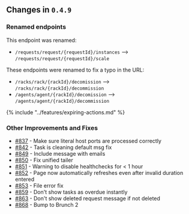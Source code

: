 ## Changes in `0.4.9`

### Renamed endpoints
This endpoint was renamed:
- `/requests/request/{requestId}/instances` --> `/requests/request/{requestId}/scale`

These endpoints were renamed to fix a typo in the URL:
- `/racks/rack/{rackId}/decomission` --> `/racks/rack/{rackId}/decommission`
- `/agents/agent/{rackId}/decomission` --> `/agents/agent/{rackId}/decommission`

{% include "../features/expiring-actions.md" %}

### Other Improvements and Fixes

- [#837](https://github.com/HubSpot/Singularity/pull/837) - Make sure literal host ports are processed correctly
- [#842](https://github.com/HubSpot/Singularity/pull/842) - Task is cleaning default msg fix
- [#849](https://github.com/HubSpot/Singularity/pull/849) - Include message with emails
- [#850](https://github.com/HubSpot/Singularity/pull/850) - Fix unified tailer
- [#851](https://github.com/HubSpot/Singularity/pull/851) - Warning to disable healthchecks for < 1 hour
- [#852](https://github.com/HubSpot/Singularity/pull/852) - Page now automatically refreshes even after invalid duration entered
- [#853](https://github.com/HubSpot/Singularity/pull/853) - File error fix
- [#859](https://github.com/HubSpot/Singularity/pull/859) - Don't show tasks as overdue instantly
- [#863](https://github.com/HubSpot/Singularity/pull/863) - Don't show deleted request message if not deleted
- [#868](https://github.com/HubSpot/Singularity/pull/868) - Bump to Brunch 2
